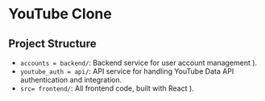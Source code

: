 # YouTube Clone

## Project Structure

-   `accounts = backend/`: Backend service for user account management ).
-   `youtube_auth = api/`: API service for handling YouTube Data API authentication and integration.
-   `src= frontend/`: All frontend code, built with React ).
